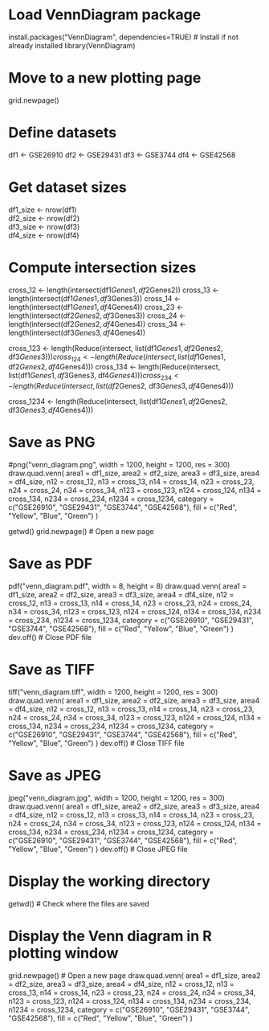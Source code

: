 
# Load VennDiagram package
install.packages("VennDiagram", dependencies=TRUE)  # Install if not already installed
library(VennDiagram)


# Move to a new plotting page
grid.newpage()


# Define datasets
df1 <- GSE26910
df2 <- GSE29431
df3 <- GSE3744
df4 <- GSE42568


# Get dataset sizes
df1_size <- nrow(df1)  
df2_size <- nrow(df2)  
df3_size <- nrow(df3)  
df4_size <- nrow(df4)  


# Compute intersection sizes
cross_12 <- length(intersect(df1$Genes1, df2$Genes2))
cross_13 <- length(intersect(df1$Genes1, df3$Genes3))
cross_14 <- length(intersect(df1$Genes1, df4$Genes4))
cross_23 <- length(intersect(df2$Genes2, df3$Genes3))
cross_24 <- length(intersect(df2$Genes2, df4$Genes4))
cross_34 <- length(intersect(df3$Genes3, df4$Genes4))

cross_123 <- length(Reduce(intersect, list(df1$Genes1, df2$Genes2, df3$Genes3)))
cross_124 <- length(Reduce(intersect, list(df1$Genes1, df2$Genes2, df4$Genes4)))
cross_134 <- length(Reduce(intersect, list(df1$Genes1, df3$Genes3, df4$Genes4)))
cross_234 <- length(Reduce(intersect, list(df2$Genes2, df3$Genes3, df4$Genes4)))

cross_1234 <- length(Reduce(intersect, list(df1$Genes1, df2$Genes2, df3$Genes3, df4$Genes4)))



# Save as PNG
#png("venn_diagram.png", width = 1200, height = 1200, res = 300)
draw.quad.venn(
  area1 = df1_size,
  area2 = df2_size,
  area3 = df3_size,
  area4 = df4_size,
  n12 = cross_12,
  n13 = cross_13,
  n14 = cross_14,
  n23 = cross_23,
  n24 = cross_24,
  n34 = cross_34,
  n123 = cross_123,
  n124 = cross_124,
  n134 = cross_134,
  n234 = cross_234,
  n1234 = cross_1234,
  category = c("GSE26910", "GSE29431", "GSE3744", "GSE42568"),
  fill = c("Red", "Yellow", "Blue", "Green")
)

getwd()
grid.newpage()  # Open a new page


# Save as PDF
pdf("venn_diagram.pdf", width = 8, height = 8)
draw.quad.venn(
  area1 = df1_size,
  area2 = df2_size,
  area3 = df3_size,
  area4 = df4_size,
  n12 = cross_12,
  n13 = cross_13,
  n14 = cross_14,
  n23 = cross_23,
  n24 = cross_24,
  n34 = cross_34,
  n123 = cross_123,
  n124 = cross_124,
  n134 = cross_134,
  n234 = cross_234,
  n1234 = cross_1234,
  category = c("GSE26910", "GSE29431", "GSE3744", "GSE42568"),
  fill = c("Red", "Yellow", "Blue", "Green")
)
dev.off()  # Close PDF file



# Save as TIFF
tiff("venn_diagram.tiff", width = 1200, height = 1200, res = 300)
draw.quad.venn(
  area1 = df1_size,
  area2 = df2_size,
  area3 = df3_size,
  area4 = df4_size,
  n12 = cross_12,
  n13 = cross_13,
  n14 = cross_14,
  n23 = cross_23,
  n24 = cross_24,
  n34 = cross_34,
  n123 = cross_123,
  n124 = cross_124,
  n134 = cross_134,
  n234 = cross_234,
  n1234 = cross_1234,
  category = c("GSE26910", "GSE29431", "GSE3744", "GSE42568"),
  fill = c("Red", "Yellow", "Blue", "Green")
)
dev.off()  # Close TIFF file



# Save as JPEG
jpeg("venn_diagram.jpg", width = 1200, height = 1200, res = 300)
draw.quad.venn(
  area1 = df1_size,
  area2 = df2_size,
  area3 = df3_size,
  area4 = df4_size,
  n12 = cross_12,
  n13 = cross_13,
  n14 = cross_14,
  n23 = cross_23,
  n24 = cross_24,
  n34 = cross_34,
  n123 = cross_123,
  n124 = cross_124,
  n134 = cross_134,
  n234 = cross_234,
  n1234 = cross_1234,
  category = c("GSE26910", "GSE29431", "GSE3744", "GSE42568"),
  fill = c("Red", "Yellow", "Blue", "Green")
)
dev.off()  # Close JPEG file



# Display the working directory
getwd()  # Check where the files are saved


# Display the Venn diagram in R plotting window
grid.newpage()  # Open a new page
draw.quad.venn(
  area1 = df1_size,
  area2 = df2_size,
  area3 = df3_size,
  area4 = df4_size,
  n12 = cross_12,
  n13 = cross_13,
  n14 = cross_14,
  n23 = cross_23,
  n24 = cross_24,
  n34 = cross_34,
  n123 = cross_123,
  n124 = cross_124,
  n134 = cross_134,
  n234 = cross_234,
  n1234 = cross_1234,
  category = c("GSE26910", "GSE29431", "GSE3744", "GSE42568"),
  fill = c("Red", "Yellow", "Blue", "Green")
)

